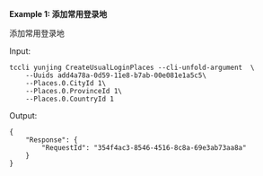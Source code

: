 **Example 1: 添加常用登录地**

添加常用登录地

Input: 

```
tccli yunjing CreateUsualLoginPlaces --cli-unfold-argument  \
    --Uuids add4a78a-0d59-11e8-b7ab-00e081e1a5c5\
    --Places.0.CityId 1\
    --Places.0.ProvinceId 1\
    --Places.0.CountryId 1
```

Output: 
```
{
    "Response": {
        "RequestId": "354f4ac3-8546-4516-8c8a-69e3ab73aa8a"
    }
}
```

